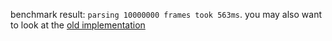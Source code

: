 benchmark result: `parsing 10000000 frames took 563ms`.
you may also want to look at the [old implementation](https://github.com/fatihky/framer/tree/master/c)
